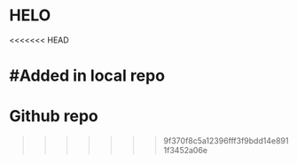 # HELO
<<<<<<< HEAD

#Added in local repo
=======
# Github repo
>>>>>>> 9f370f8c5a12396fff3f9bdd14e8911f3452a06e

